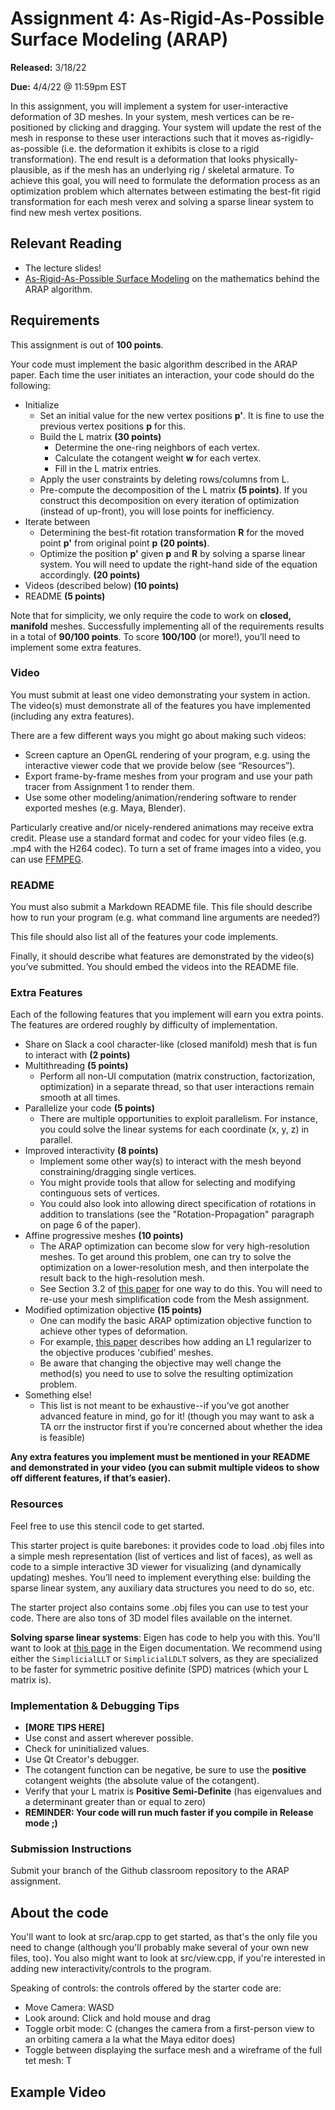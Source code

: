 # Assignment 4: As-Rigid-As-Possible Surface Modeling (ARAP)


**Released:** 3/18/22

**Due:** 4/4/22 @ 11:59pm EST

In this assignment, you will implement a system for user-interactive deformation of 3D meshes. In your system, mesh vertices can be re-positioned by clicking and dragging. Your system will update the rest of the mesh in response to these user interactions such that it moves as-rigidly-as-possible (i.e. the deformation it exhibits is close to a rigid transformation). The end result is a deformation that looks physically-plausible, as if the mesh has an underlying rig / skeletal armature. To achieve this goal, you will need to formulate the deformation process as an optimization problem which alternates between estimating the best-fit rigid transformation for each mesh verex and solving a sparse linear system to find new mesh vertex positions.


## Relevant Reading

- The lecture slides!
- [As-Rigid-As-Possible Surface Modeling](https://igl.ethz.ch/projects/ARAP/arap_web.pdf) on the mathematics behind the ARAP algorithm.


## Requirements

This assignment is out of **100 points**.

Your code must implement the basic algorithm described in the ARAP paper. Each time the user initiates an interaction, your code should do the following:

* Initialize
  * Set an initial value for the new vertex positions **p'**. It is fine to use the previous vertex positions **p** for this.
  * Build the L matrix **(30 points)**
    * Determine the one-ring neighbors of each vertex.
    * Calculate the cotangent weight **w** for each vertex.
    * Fill in the L matrix entries.
  * Apply the user constraints by deleting rows/columns from L.
  * Pre-compute the decomposition of the L matrix **(5 points)**. If you construct this decomposition on every iteration of optimization (instead of up-front), you will lose points for inefficiency.
* Iterate between 
    * Determining the best-fit rotation transformation **R** for the moved point **p'** from original point **p** **(20 points)**.
    * Optimize the position **p'** given **p** and **R** by solving a sparse linear system. You will need to update the right-hand side of the equation accordingly.  **(20 points)**
* Videos (described below) **(10 points)**
* README **(5 points)**

Note that for simplicity, we only require the code to work on **closed, manifold** meshes. Successfully implementing all of the requirements results in a total of **90/100 points**.
To score **100/100** (or more!), you’ll need to implement some extra features.

### Video

You must submit at least one video demonstrating your system in action. The video(s) must demonstrate all of the features you have implemented (including any extra features).

There are a few different ways you might go about making such videos:

* Screen capture an OpenGL rendering of your program, e.g. using the interactive viewer code that we provide below (see “Resources”).
* Export frame-by-frame meshes from your program and use your path tracer from Assignment 1 to render them.
* Use some other modeling/animation/rendering software to render exported meshes (e.g. Maya, Blender).

Particularly creative and/or nicely-rendered animations may receive extra credit.
Please use a standard format and codec for your video files (e.g. .mp4 with the H264 codec).
To turn a set of frame images into a video, you can use [FFMPEG](https://hamelot.io/visualization/using-ffmpeg-to-convert-a-set-of-images-into-a-video/).

### README

You must also submit a Markdown README file. This file should describe how to run your program (e.g. what command line arguments are needed?)

This file should also list all of the features your code implements.

Finally, it should describe what features are demonstrated by the video(s) you’ve submitted. You should embed the videos into the README file.

### Extra Features
Each of the following features that you implement will earn you extra points. The features are ordered roughly by difficulty of implementation.

* Share on Slack a cool character-like (closed manifold) mesh that is fun to interact with **(2 points)**
* Multithreading **(5 points)**
  * Perform all non-UI computation (matrix construction, factorization, optimization) in a separate thread, so that user interactions remain smooth at all times.
* Parallelize your code **(5 points)**
  * There are multiple opportunities to exploit parallelism. For instance, you could solve the linear systems for each coordinate (x, y, z) in parallel. 
* Improved interactivity **(8 points)**
  * Implement some other way(s) to interact with the mesh beyond constraining/dragging single vertices.
  * You might provide tools that allow for selecting and modifying continguous sets of vertices.
  * You could also look into allowing direct specification of rotations in addition to translations (see the "Rotation-Propagation" paragraph on page 6 of the paper).
* Affine progressive meshes **(10 points)**
  * The ARAP optimization can become slow for very high-resolution meshes. To get around this problem, one can try to solve the optimization on a lower-resolution mesh, and then interpolate the result back to the high-resolution mesh.
  * See Section 3.2 of [this paper](https://www.dgp.toronto.edu/~hsuehtil/pdf/cubeStyle_high.pdf) for one way to do this. You will need to re-use your mesh simplification code from the Mesh assignment.
* Modified optimization objective **(15 points)**
  * One can modify the basic ARAP optimization objective function to achieve other types of deformation.
  * For example, [this paper](https://www.dgp.toronto.edu/~hsuehtil/pdf/cubeStyle_high.pdf) describes how adding an L1 regularizer to the objective produces 'cubified' meshes.
  * Be aware that changing the objective may well change the method(s) you need to use to solve the resulting optimization problem.
* Something else!
  * This list is not meant to be exhaustive--if you’ve got another advanced feature in mind, go for it! (though you may want to ask a TA orr the instructor first if you’re concerned about whether the idea is feasible)

**Any extra features you implement must be mentioned in your README and demonstrated in your video (you can submit multiple videos to show off different features, if that’s easier).**

### Resources

Feel free to use this stencil code to get started.

This starter project is quite barebones: it provides code to load .obj files into a simple mesh representation (list of vertices and list of faces), as well as code to a simple interactive 3D viewer for visualizing (and dynamically updating) meshes. You’ll need to implement everything else: building the sparse linear system, any auxiliary data structures you need to do so, etc.

The starter project also contains some .obj files you can use to test your code. There are also tons of 3D model files available on the internet. 

**Solving sparse linear systems**: Eigen has code to help you with this. You'll want to look at [this page](https://eigen.tuxfamily.org/dox/group__TopicSparseSystems.html) in the Eigen documentation. We recommend using either the `SimplicialLLT` or `SimplicialLDLT` solvers, as they are specialized to be faster for symmetric positive definite (SPD) matrices (which your L matrix is).

### Implementation & Debugging Tips
* **[MORE TIPS HERE]**
* Use const and assert wherever possible.
* Check for uninitialized values.
* Use Qt Creator's debugger.
* The cotangent function can be negative, be sure to use the **positive** cotangent weights (the absolute value of the cotangent).
* Verify that your L matrix is **Positive Semi-Definite** (has eigenvalues and a determinant greater than or equal to zero)
* **REMINDER: Your code will run much faster if you compile in Release mode ;)**

### Submission Instructions

Submit your branch of the Github classroom repository to the ARAP assignment.

## About the code

You'll want to look at src/arap.cpp to get started, as that's the only file you need to change (although you'll probably make several of your own new files, too).
You also might want to look at src/view.cpp, if you're interested in adding new interactivity/controls to the program.

Speaking of controls: the controls offered by the starter code are:
 * Move Camera: WASD
 * Look around: Click and hold mouse and drag
 * Toggle orbit mode: C (changes the camera from a first-person view to an orbiting camera a la what the Maya editor does)
 * Toggle between displaying the surface mesh and a wireframe of the full tet mesh: T


## Example Video
